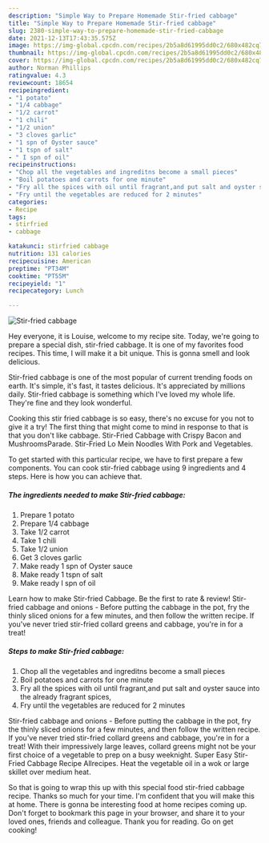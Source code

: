 ```yaml
---
description: "Simple Way to Prepare Homemade Stir-fried cabbage"
title: "Simple Way to Prepare Homemade Stir-fried cabbage"
slug: 2380-simple-way-to-prepare-homemade-stir-fried-cabbage
date: 2021-12-13T17:43:35.575Z
image: https://img-global.cpcdn.com/recipes/2b5a8d61995dd0c2/680x482cq70/stir-fried-cabbage-recipe-main-photo.jpg
thumbnail: https://img-global.cpcdn.com/recipes/2b5a8d61995dd0c2/680x482cq70/stir-fried-cabbage-recipe-main-photo.jpg
cover: https://img-global.cpcdn.com/recipes/2b5a8d61995dd0c2/680x482cq70/stir-fried-cabbage-recipe-main-photo.jpg
author: Norman Phillips
ratingvalue: 4.3
reviewcount: 18654
recipeingredient:
- "1 potato"
- "1/4 cabbage"
- "1/2 carrot"
- "1 chili"
- "1/2 union"
- "3 cloves garlic"
- "1 spn of Oyster sauce"
- "1 tspn of salt"
- " I spn of oil"
recipeinstructions:
- "Chop all the vegetables and ingreditns become a small pieces"
- "Boil potatoes and carrots for one minute"
- "Fry all the spices with oil until fragrant,and put salt and oyster sauce into the already fragrant spices,"
- "Fry until the vegetables are reduced for 2 minutes"
categories:
- Recipe
tags:
- stirfried
- cabbage

katakunci: stirfried cabbage 
nutrition: 131 calories
recipecuisine: American
preptime: "PT34M"
cooktime: "PT55M"
recipeyield: "1"
recipecategory: Lunch

---
```



![Stir-fried cabbage](https://img-global.cpcdn.com/recipes/2b5a8d61995dd0c2/680x482cq70/stir-fried-cabbage-recipe-main-photo.jpg)

Hey everyone, it is Louise, welcome to my recipe site. Today, we're going to prepare a special dish, stir-fried cabbage. It is one of my favorites food recipes. This time, I will make it a bit unique. This is gonna smell and look delicious.

Stir-fried cabbage is one of the most popular of current trending foods on earth. It's simple, it's fast, it tastes delicious. It's appreciated by millions daily. Stir-fried cabbage is something which I've loved my whole life. They're fine and they look wonderful.

Cooking this stir fried cabbage is so easy, there's no excuse for you not to give it a try! The first thing that might come to mind in response to that is that you don't like cabbage. Stir-Fried Cabbage with Crispy Bacon and MushroomsParade. Stir-Fried Lo Mein Noodles With Pork and Vegetables.


To get started with this particular recipe, we have to first prepare a few components. You can cook stir-fried cabbage using 9 ingredients and 4 steps. Here is how you can achieve that.

<!--inarticleads1-->

##### The ingredients needed to make Stir-fried cabbage:

1. Prepare 1 potato
1. Prepare 1/4 cabbage
1. Take 1/2 carrot
1. Take 1 chili
1. Take 1/2 union
1. Get 3 cloves garlic
1. Make ready 1 spn of Oyster sauce
1. Make ready 1 tspn of salt
1. Make ready  I spn of oil


Learn how to make Stir-fried Cabbage. Be the first to rate & review! Stir-fried cabbage and onions - Before putting the cabbage in the pot, fry the thinly sliced onions for a few minutes, and then follow the written recipe. If you've never tried stir-fried collard greens and cabbage, you're in for a treat! 

<!--inarticleads2-->

##### Steps to make Stir-fried cabbage:

1. Chop all the vegetables and ingreditns become a small pieces
1. Boil potatoes and carrots for one minute
1. Fry all the spices with oil until fragrant,and put salt and oyster sauce into the already fragrant spices,
1. Fry until the vegetables are reduced for 2 minutes


Stir-fried cabbage and onions - Before putting the cabbage in the pot, fry the thinly sliced onions for a few minutes, and then follow the written recipe. If you've never tried stir-fried collard greens and cabbage, you're in for a treat! With their impressively large leaves, collard greens might not be your first choice of a vegetable to prep on a busy weeknight. Super Easy Stir-Fried Cabbage Recipe Allrecipes. Heat the vegetable oil in a wok or large skillet over medium heat. 

So that is going to wrap this up with this special food stir-fried cabbage recipe. Thanks so much for your time. I'm confident that you will make this at home. There is gonna be interesting food at home recipes coming up. Don't forget to bookmark this page in your browser, and share it to your loved ones, friends and colleague. Thank you for reading. Go on get cooking!
